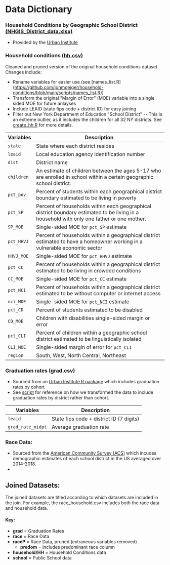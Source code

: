 # Data Dictionary 

### Household Conditions by Geographic School District [(NHGIS_District_data.xlsx)](https://github.com/jonmgeiger/household-conditions/blob/main/data/NHGIS_District_data.xlsx)
-  Provided by the [Urban Institute](https://datacatalog.urban.org/dataset/household-conditions-geographic-school-district)

### Household conditions [(hh.csv)](https://github.com/jonmgeiger/household-conditions/blob/main/data/hh.csv)
Cleaned and pruned version of the original household conditions dataset. Changes include: 
- Rename variables for easier use (see [names_list.R] (https://github.com/jonmgeiger/household-conditions/blob/main/scripts/names_list.R)) 
- Transform the original "Margin of Error" (MOE) variable into a single sided MOE for future anlayses
- Include LEAID (state fips code + district ID) for easy joining
- Filter out New York Department of Education "School District" -- This is an extreme outlier, as it includes the children for all 32 NY districts. 
See [create_hh.R](https://github.com/jonmgeiger/household-conditions/blob/main/scripts/create_hh.R) for more details. 

| Variables | Description |
| --- | --- |
| `state` | State where each district resides|
| `leaid` | Local education agency identification number|
| `dist` | District name |
| `children` | An estimate of children between the ages 5-17 who are enrolled in school within a certain geographic school district.  |
| `pct_pov` | Percent of students within each geographical district boundary estimated to be living in poverty|
| `pct_SP` | Percent of households within each geographical district boundary estimated to be living in a household with only one father or one mother.|
| `SP_MOE` | Single-sided MOE for `pct_SP` estimate|
| `pct_HHVJ` | Percent of households within a geographical district estimated to have a homeowner working in a vulnerable economic sector |
| `HHVJ_MOE` | Single-sided MOE for `pct_HHVJ` estimate |
| `pct_CC` | Percent of households within a geographical district estimated to be living in crowded conditions|
| `CC_MOE` | Single-sided MOE for `pct_CC` estimate |
| `pct_NCI` | Percent of households within a geographical district estimated to be without computer or internet access |
| `nci_MOE` | Single-sided MOE for `pct_NCI` estimate|
| `pct_CD` | Percent of students estimated to be disabled|
| `CD_MOE` | Children with disabilities single-sided margin or error |
| `pct_CLI` | Percent of children within a geographic school district estimated to be linguistically isolated |
| `CLI_MOE` | Single-sided margin of error for `pct_CLI`|
| `region` | South, West, North Central, Northeast |

### Graduation rates (grad.csv)
- Sourced from an [Urban Institute R package](https://github.com/UrbanInstitute/education-data-package-r) which includes graduation rates by cohort
- See [script](https://github.com/jonmgeiger/household-conditions/blob/main/scripts/download_grad_data.R) for reference on how we transformed the data to include graduation rates by district rather than cohort. 

| Variables | Description |
| --- | --- |
| `leaid` | State fips code + district ID (7 digits)|
| `grad_rate_midpt` | Average graduation rate |

### Race Data:
- Sourced from the [American Community Survey (ACS)](https://nces.ed.gov/programs/edge/Demographic/ACS) which incudes demographic estimates of each school district in the US averaged over 2014-2018. 
- 

## Joined Datasets: 
The joined datasets are titled according to which datasets are included in the join. For example, the race_household.csv includes both the race data and household data. 

#### Key: 
- **grad** = Graduation Rates  
- **race** =  Race Data   
- **raceP** = Race Data, pruned (extraneous variables removed)
  - **predom** = includes predominant race column
- **household/HH** = Household Conditions data   
- **school** = Public School data  
